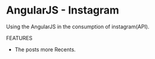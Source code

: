 AngularJS - Instagram
==================

Using the AngularJS in the consumption of instagram(API).

FEATURES
- The posts more Recents.

